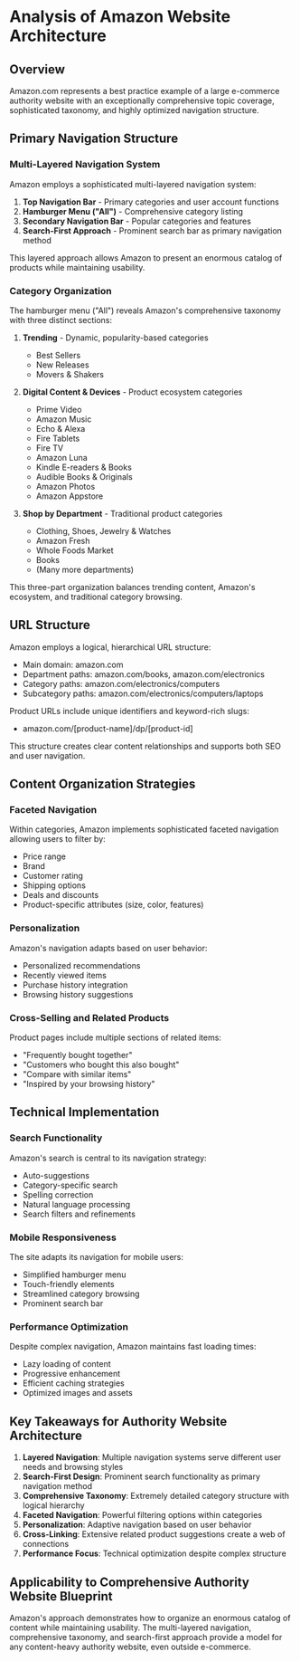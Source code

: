 # Analysis of Amazon Website Architecture

## Overview

Amazon.com represents a best practice example of a large e-commerce authority website with an exceptionally comprehensive topic coverage, sophisticated taxonomy, and highly optimized navigation structure.

## Primary Navigation Structure

### Multi-Layered Navigation System

Amazon employs a sophisticated multi-layered navigation system:

1. **Top Navigation Bar** - Primary categories and user account functions
2. **Hamburger Menu ("All")** - Comprehensive category listing
3. **Secondary Navigation Bar** - Popular categories and features
4. **Search-First Approach** - Prominent search bar as primary navigation method

This layered approach allows Amazon to present an enormous catalog of products while maintaining usability.

### Category Organization

The hamburger menu ("All") reveals Amazon's comprehensive taxonomy with three distinct sections:

1. **Trending** - Dynamic, popularity-based categories

   - Best Sellers
   - New Releases
   - Movers & Shakers

2. **Digital Content & Devices** - Product ecosystem categories

   - Prime Video
   - Amazon Music
   - Echo & Alexa
   - Fire Tablets
   - Fire TV
   - Amazon Luna
   - Kindle E-readers & Books
   - Audible Books & Originals
   - Amazon Photos
   - Amazon Appstore

3. **Shop by Department** - Traditional product categories
   - Clothing, Shoes, Jewelry & Watches
   - Amazon Fresh
   - Whole Foods Market
   - Books
   - (Many more departments)

This three-part organization balances trending content, Amazon's ecosystem, and traditional category browsing.

## URL Structure

Amazon employs a logical, hierarchical URL structure:

- Main domain: amazon.com
- Department paths: amazon.com/books, amazon.com/electronics
- Category paths: amazon.com/electronics/computers
- Subcategory paths: amazon.com/electronics/computers/laptops

Product URLs include unique identifiers and keyword-rich slugs:

- amazon.com/[product-name]/dp/[product-id]

This structure creates clear content relationships and supports both SEO and user navigation.

## Content Organization Strategies

### Faceted Navigation

Within categories, Amazon implements sophisticated faceted navigation allowing users to filter by:

- Price range
- Brand
- Customer rating
- Shipping options
- Deals and discounts
- Product-specific attributes (size, color, features)

### Personalization

Amazon's navigation adapts based on user behavior:

- Personalized recommendations
- Recently viewed items
- Purchase history integration
- Browsing history suggestions

### Cross-Selling and Related Products

Product pages include multiple sections of related items:

- "Frequently bought together"
- "Customers who bought this also bought"
- "Compare with similar items"
- "Inspired by your browsing history"

## Technical Implementation

### Search Functionality

Amazon's search is central to its navigation strategy:

- Auto-suggestions
- Category-specific search
- Spelling correction
- Natural language processing
- Search filters and refinements

### Mobile Responsiveness

The site adapts its navigation for mobile users:

- Simplified hamburger menu
- Touch-friendly elements
- Streamlined category browsing
- Prominent search bar

### Performance Optimization

Despite complex navigation, Amazon maintains fast loading times:

- Lazy loading of content
- Progressive enhancement
- Efficient caching strategies
- Optimized images and assets

## Key Takeaways for Authority Website Architecture

1. **Layered Navigation**: Multiple navigation systems serve different user needs and browsing styles
2. **Search-First Design**: Prominent search functionality as primary navigation method
3. **Comprehensive Taxonomy**: Extremely detailed category structure with logical hierarchy
4. **Faceted Navigation**: Powerful filtering options within categories
5. **Personalization**: Adaptive navigation based on user behavior
6. **Cross-Linking**: Extensive related product suggestions create a web of connections
7. **Performance Focus**: Technical optimization despite complex structure

## Applicability to Comprehensive Authority Website Blueprint

Amazon's approach demonstrates how to organize an enormous catalog of content while maintaining usability. The multi-layered navigation, comprehensive taxonomy, and search-first approach provide a model for any content-heavy authority website, even outside e-commerce.
